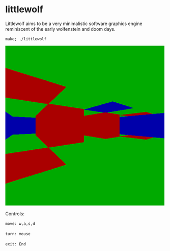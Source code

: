 # littlewolf

Littlewolf aims to be a very minimalistic software graphics
engine reminiscent of the early wolfenstein and doom days.

    make; ./littlewolf

![screenshot](scrots/2017-12-12-012113_500x500_scrot.png)

Controls:

    move: w,a,s,d

    turn: mouse

    exit: End
